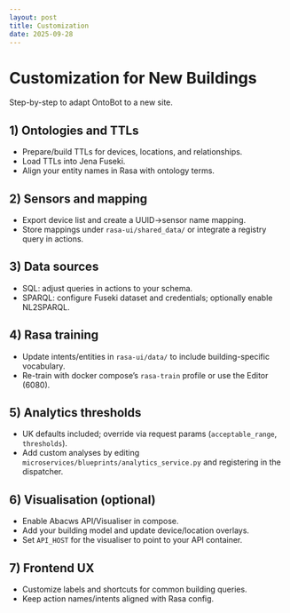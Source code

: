 ```yaml
---
layout: post
title: Customization
date: 2025-09-28
---
```


# Customization for New Buildings

Step-by-step to adapt OntoBot to a new site.

## 1) Ontologies and TTLs

- Prepare/build TTLs for devices, locations, and relationships.
- Load TTLs into Jena Fuseki.
- Align your entity names in Rasa with ontology terms.

## 2) Sensors and mapping

- Export device list and create a UUID→sensor name mapping.
- Store mappings under `rasa-ui/shared_data/` or integrate a registry query in actions.

## 3) Data sources

- SQL: adjust queries in actions to your schema.
- SPARQL: configure Fuseki dataset and credentials; optionally enable NL2SPARQL.

## 4) Rasa training

- Update intents/entities in `rasa-ui/data/` to include building-specific vocabulary.
- Re-train with docker compose’s `rasa-train` profile or use the Editor (6080).

## 5) Analytics thresholds

- UK defaults included; override via request params (`acceptable_range`, `thresholds`).
- Add custom analyses by editing `microservices/blueprints/analytics_service.py` and registering in the dispatcher.

## 6) Visualisation (optional)

- Enable Abacws API/Visualiser in compose.
- Add your building model and update device/location overlays.
- Set `API_HOST` for the visualiser to point to your API container.

## 7) Frontend UX

- Customize labels and shortcuts for common building queries.
- Keep action names/intents aligned with Rasa config.
